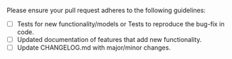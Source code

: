 Please ensure your pull request adheres to the following guidelines:

<!--- Put an `x` in all the boxes that apply: -->

- [ ] Tests for new functionality/models or Tests to reproduce the bug-fix in code.
- [ ] Updated documentation of features that add new functionality.
- [ ] Update CHANGELOG.md with major/minor changes.
